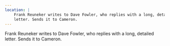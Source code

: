```yaml
---
location: |
    Frank Reuneker writes to Dave Fowler, who replies with a long, detailed
    letter. Sends it to Cameron.
---
```


Frank Reuneker writes to Dave Fowler, who replies with a long, detailed
letter. Sends it to Cameron.
